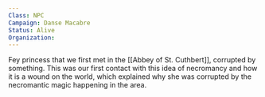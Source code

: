 ```yaml
---
Class: NPC
Campaign: Danse Macabre
Status: Alive
Organization:
---
```

Fey princess that we first met in the [[Abbey of St. Cuthbert]], corrupted by something. This was our first contact with this idea of necromancy and how it is a wound on the world, which explained why she was corrupted by the necromantic magic happening in the area.
